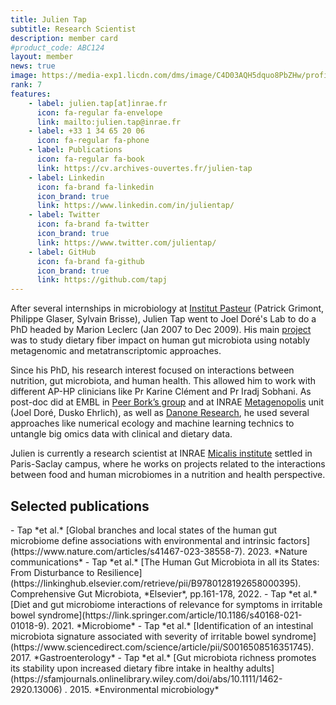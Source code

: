 ```yaml
---
title: Julien Tap
subtitle: Research Scientist
description: member card
#product_code: ABC124
layout: member
news: true
image: https://media-exp1.licdn.com/dms/image/C4D03AQH5dquo8PbZHw/profile-displayphoto-shrink_800_800/0/1626540214530?e=2147483647&v=beta&t=vnMjdASrWb7r8EMvqAk4yAh51lH4wXM6FNQnvUIliV4
rank: 7
features:
    - label: julien.tap[at]inrae.fr
      icon: fa-regular fa-envelope
      link: mailto:julien.tap@inrae.fr
    - label: +33 1 34 65 20 06
      icon: fa-regular fa-phone
    - label: Publications
      icon: fa-regular fa-book
      link: https://cv.archives-ouvertes.fr/julien-tap
    - label: Linkedin
      icon: fa-brand fa-linkedin
      icon_brand: true
      link: https://www.linkedin.com/in/julientap/
    - label: Twitter
      icon: fa-brand fa-twitter
      icon_brand: true
      link: https://www.twitter.com/julientap/
    - label: GitHub
      icon: fa-brand fa-github
      icon_brand: true
      link: https://github.com/tapj
---
```




After several internships in microbiology at [Institut Pasteur](https://research.pasteur.fr/fr/team/biodiversity-and-epidemiology-of-bacterial-pathogens/) (Patrick Grimont, Philippe Glaser, Sylvain Brisse), Julien Tap went to Joel Doré's Lab to do a PhD headed by Marion Leclerc (Jan 2007 to Dec 2009). His main [project](https://hal.inrae.fr/tel-02824828/) was to study dietary fiber impact on human gut microbiota using notably metagenomic and metatranscriptomic approaches. 

Since his PhD, his research interest focused on interactions between nutrition, gut microbiota, and human health. This allowed him to work with different AP-HP clinicians like Pr Karine Clément and Pr Iradj Sobhani. As post-doc did at EMBL in [Peer Bork’s group](https://www.embl.org/groups/bork/) and at INRAE [Metagenopolis](https://mgps.eu/) unit (Joel Doré, Dusko Ehrlich), as well as [Danone Research](https://www.danoneresearch.com/), he used several approaches like numerical ecology and machine learning technics to untangle big omics data with clinical and dietary data. 

Julien is currently a research scientist at INRAE [Micalis institute](https://www.micalis.fr/micalis_eng/) settled in Paris-Saclay campus, where he works on projects related to the interactions between food and human microbiomes in a nutrition and health perspective.



## Selected publications

<div class="box" markdown="1">
- Tap *et al.* [Global branches and local states of the human gut microbiome define associations with environmental and intrinsic factors](https://www.nature.com/articles/s41467-023-38558-7). 2023. *Nature communications*
- Tap *et al.* [The Human Gut Microbiota in all its States: From Disturbance to Resilience](https://linkinghub.elsevier.com/retrieve/pii/B9780128192658000395). Comprehensive Gut Microbiota, *Elsevier*, pp.161-178, 2022. 
- Tap *et al.* [Diet and gut microbiome interactions of relevance for symptoms in irritable bowel syndrome](https://link.springer.com/article/10.1186/s40168-021-01018-9). 2021. *Microbiome*
- Tap *et al.* [Identification of an intestinal microbiota signature associated with severity of irritable bowel syndrome](https://www.sciencedirect.com/science/article/pii/S0016508516351745). 2017. *Gastroenterology*
- Tap *et al.* [Gut microbiota richness promotes its stability upon increased dietary fibre intake in healthy adults](https://sfamjournals.onlinelibrary.wiley.com/doi/abs/10.1111/1462-2920.13006) . 2015. *Environmental microbiology*

</div>

